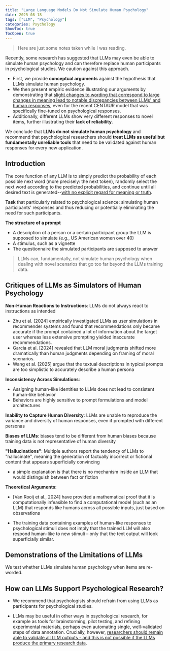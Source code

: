 ```yaml
---
title: "Large Language Models Do Not Simulate Human Psychology"
date: 2025-08-18
tags: ["LLM", "Psychology"]
categories: Psychology
ShowToc: true
TocOpen: true
---
```


> Here are just some notes taken while I was reading.

Recently, some research has suggested that LLMs may even be able to simulate human psychology and can therefore replace human participants in psychological studies. We caution against this approach.

+ First, we provide **conceptual arguments** against the hypothesis that LLMs simulate human psychology.
+ We then present empiric evidence illustrating our arguments by demonstrating that <u>slight changes to wording that correspond to large changes in meaning lead to notable discrepancies between LLMs' and human responses</u>, even for the recent CENTAUR model that was specifically fine-tuned on psychological responses. 
+ Additionally, different LLMs show very different responses to novel items, further illustrating their **lack of reliability**. 

We conclude that **LLMs do not simulate human psychology** and recommend that psychological researchers should **treat LLMs as useful but fundamentally unreliable tools** that need to be validated against human responses for every new application.


## Introduction

The core function of any LLM is to simply predict the probability of each possible next word (more precisely: the next token), randomly select the next word according to the predicted probabilities, and continue until all desired text is generated--<u>with no explicit regard for meaning or truth</u>.

**Task** that particularly related to psychological science: simulating human participants' responses and thus reducing or potentially eliminating the need for such participants.

**The structure of a prompt**
+ A description of a person or a certain participant group the LLM is supposed to simulate  (e.g., US American women over 40)
+ A stimulus, such as a vignette
+ The questionnaire the simulated participants are supposed to answer

> LLMs can, fundamentally, not simulate human psychology when dealing with novel scenarios that go too far beyond the LLMs training data.

## Critiques of LLMs as Simulators of Human Psychology

**Non-Human Reactions to Instructions**: LLMs do not always react to instructions as intended
+ Zhu et al. [2024] empirically investigated LLMs as user simulations in recommender systems and found that recommendations only became accurate if the prompt contained a lot of information about the target user whereas less extensive prompting yielded inaccurate recommendations.
+ Garcia et al. [2024] revealed that LLM moral judgments shifted more dramatically than human judgments depending on framing of moral scenarios.
+ Wang et al. [2025] argue that the textual descriptions in typical prompts are too simplistic to accurately describe a human persona

**Inconsistency Across Simulations**: 
+ Assigning human-like identities to LLMs does not lead to consistent human-like behavior
+ Behaviors are highly sensitive to prompt formulations and model architectures

**Inability to Capture Human Diversity**: LLMs are unable to reproduce the variance and diversity of human responses, even if prompted with different personas

**Biases of LLMs**:  biases tend to be different from human biases because training data is not representative of human diversity

**"Hallucinations"**: Multiple authors report the tendency of LLMs to "hallucinate", meaning the generation of factually incorrect or fictional content that appears superficially convincing
+ a simple explanation is that there is no mechanism inside an LLM that would distinguish between fact or fiction

**Theoretical Arguments**:
+  [Van Rooij et al., 2024] have provided a mathematical proof that it is computationally infeasible to find a computational model (such as an LLM) that responds like humans across all possible inputs, just based on observations

+ The training data containing examples of human-like responses to psychological stimuli does not imply that the trained LLM will also respond human-like to new stimuli – only that the text output will look superficially similar.

## Demonstrations of the Limitations of LLMs

We test whether LLMs simulate human psychology when items are re-worded.

## How can LLMs Support Psychological Research?
+ We recommend that psychologists should refrain from using LLMs as participants for psychological studies.

+  LLMs may be useful in other ways in psychological research, for example as tools for brainstorming, pilot testing, and refining experimental materials, perhaps even automating single, well-validated steps of data annotation. Crucially, however, <u>researchers should remain able to validate all LLM outputs - and this is not possible if the LLMs produce the primary research data</u>.